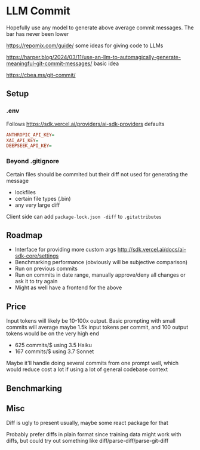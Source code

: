 # LLM Commit

Hopefully use any model to generate above average commit messages. The bar has never been lower

<https://repomix.com/guide/> some ideas for giving code to LLMs

<https://harper.blog/2024/03/11/use-an-llm-to-automagically-generate-meaningful-git-commit-messages/> basic idea

<https://cbea.ms/git-commit/>

## Setup

### .env

Follows <https://sdk.vercel.ai/providers/ai-sdk-providers> defaults

```ini
ANTHROPIC_API_KEY=
XAI_API_KEY=
DEEPSEEK_API_KEY=
```

### Beyond .gitignore

Certain files should be commited but their diff not used for generating the message

- lockfiles
- certain file types (.bin)
- any very large diff

Client side can add `package-lock.json -diff` to `.gitattributes`

## Roadmap

- Interface for providing more custom args <http://sdk.vercel.ai/docs/ai-sdk-core/settings>
- Benchmarking performance (obviously will be subjective comparison)
- Run on previous commits
- Run on commits in date range, manually approve/deny all changes or ask it to try again
- Might as well have a frontend for the above

## Price

Input tokens will likely be 10-100x output. Basic prompting with small commits will average maybe 1.5k input tokens per commit, and 100 output tokens would be on the very high end

- 625 commits/$ using 3.5 Haiku
- 167 commits/$ using 3.7 Sonnet

Maybe it'll handle doing several commits from one prompt well, which would reduce cost a lot if using a lot of general codebase context

## Benchmarking

## Misc

Diff is ugly to present usually, maybe some react package for that

Probably prefer diffs in plain format since training data might work with diffs, but could try out something like diff/parse-diff/parse-git-diff
